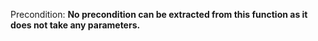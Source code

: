 Precondition: **No precondition can be extracted from this function as it does not take any parameters.**